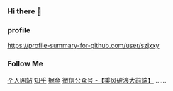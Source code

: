 ### Hi there 👋
<!--
**szjxxy/szjxxy** is a ✨ _special_ ✨ repository because its `README.md` (this file) appears on your GitHub profile.

Here are some ideas to get you started:

- 🔭 I’m currently working on ...
- 🌱 I’m currently learning ...
- 👯 I’m looking to collaborate on ...
- 🤔 I’m looking for help with ...
- 💬 Ask me about ...
- 📫 How to reach me: ...
- 😄 Pronouns: ...
- ⚡ Fun fact: ...
-->

### profile
https://profile-summary-for-github.com/user/szjxxy

### Follow Me
[个人网站](http://fe.teachclass.cn/)
[知乎](http://fe.teachclass.cn/)
[掘金](http://fe.teachclass.cn/)
[微信公众号 -【乘风破浪大前端】](http://fe.teachclass.cn/)
……
